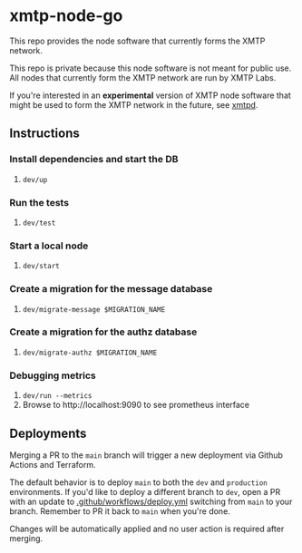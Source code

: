 # xmtp-node-go

This repo provides the node software that currently forms the XMTP network.

This repo is private because this node software is not meant for public use. All nodes that currently form the XMTP network are run by XMTP Labs.

If you're interested in an **experimental** version of XMTP node software that might be used to form the XMTP network in the future, see [xmtpd](https://github.com/xmtp/xmtpd).

## Instructions

### Install dependencies and start the DB

1. `dev/up`

### Run the tests

1. `dev/test`

### Start a local node

1. `dev/start`

### Create a migration for the message database

1. `dev/migrate-message $MIGRATION_NAME`

### Create a migration for the authz database

1. `dev/migrate-authz $MIGRATION_NAME`

### Debugging metrics

1. `dev/run --metrics`
2. Browse to http://localhost:9090 to see prometheus interface

## Deployments

Merging a PR to the `main` branch will trigger a new deployment via Github Actions and Terraform.

The default behavior is to deploy `main` to both the `dev` and `production` environments. If you'd like to deploy a different branch to `dev`, open a PR with an update to [.github/workflows/deploy.yml](https://github.com/xmtp/xmtp-node-go/blob/main/.github/workflows/deploy.yml#L29) switching from `main` to your branch. Remember to PR it back to `main` when you're done.

Changes will be automatically applied and no user action is required after merging.
